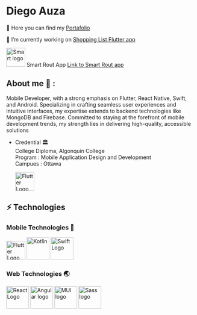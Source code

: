 
# Diego Auza 

  📑 Here you can find my [Portafolio](https://www.linkedin.com/in/diego-auza-a64b1b253/)
  
  🔭 I’m currently working on [Shopping List Flutter app](https://github.com/DiegoAuzaDev/shopping_list_flutter)
  
  <img src="https://github.com/DiegoAuzaDev/DiegoAuzaDev/assets/156953439/4adb5692-b74d-4a6b-a7e8-e92ce604a19b" alt="Smart logo" width="50" /> Smart Rout App [Link to Smart Rout app](https://github.com/orgs/Smart-Rout/repositories)


## About me 🚀 : 

Mobile Developer, with a strong emphasis on Flutter, React Native, Swift, and Android. Specializing in crafting seamless user experiences and intuitive interfaces, my expertise extends to backend technologies like MongoDB and Firebase. Committed to staying at the forefront of mobile development trends, my strength lies in delivering high-quality, accessible solutions

- Credential 🏛️  </br>
    College Diploma, Algonquin College </br>
    Program : Mobile Application Design and Development</br>
    Campues : Ottawa</br>

  <img src="https://github.com/DiegoAuzaDev/DiegoAuzaDev/assets/156953439/79d22916-ede7-43a8-b77a-9020dad90c0a" alt="Flutter Logo" width="50" />


## ⚡️ Technologies 

### Mobile Technologies 📱

  <img src="https://github.com/DiegoAuzaDev/DiegoAuzaDev/assets/156953439/3e384727-2bdc-46a5-ad5d-e8eca3b01ef9" alt="Flutter Logo" width="50" />


  <img src="https://github.com/DiegoAuzaDev/DiegoAuzaDev/assets/156953439/b27885c4-9cfe-4254-8f59-93b4455d18e5" alt="Kotlin" width="60" />

  <img src="https://github.com/DiegoAuzaDev/DiegoAuzaDev/assets/156953439/0090251d-9f6a-41a8-b8e5-2a9f31f98414" alt="Swift Logo" width="60" />

### Web Technologies 🌏 

  <img src="https://github.com/DiegoAuzaDev/DiegoAuzaDev/assets/156953439/f07b2021-7b7a-444a-9070-e2e24795def7" alt="React Logo" width="60" />
  <img src="https://github.com/DiegoAuzaDev/DiegoAuzaDev/assets/156953439/bff426c1-9089-4987-a639-693afd7d6f77" alt="Angular logo" width="60" />
  <img src="https://github.com/DiegoAuzaDev/DiegoAuzaDev/assets/156953439/74d3a017-9c79-43ca-b652-61eab8c5c900" alt="MUI logo" width="60" />
  <img src="https://github.com/DiegoAuzaDev/DiegoAuzaDev/assets/156953439/0a760a4d-19a0-4915-8d63-444d8ed476c2" alt="Sass logo" width="60" />



<!--
**DiegoAuzaDev/DiegoAuzaDev** is a ✨ _special_ ✨ repository![Xcode_14_icon](https://github.com/DiegoAuzaDev/DiegoAuzaDev/assets/156953439/378ce281-5a19-4f41-b63f-514130feafb5)
 because its `README.md` (this file) appears on your GitHub profile.

Here are some ideas to ![androdi](https://github.com/DiegoAuzaDev/DiegoAuzaDev/assets/156953439/a007990a-5c43-4d19-a769-fc9063adcf20)
get you started:

- 🔭 I’m currently working on ...
- 🌱 I’m currently learning ...
- 👯 I’m looking to collaborate on ...
- 🤔 I’m looking for help with ...
- 💬 Ask me about ...
- 📫 How to reach me: ...
- 😄 Pronouns: ...
- ⚡ Fun fact: ...
-->

